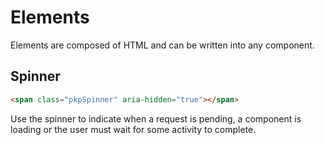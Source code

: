 # Elements

Elements are composed of HTML and can be written into any component.

## Spinner

<span class="pkpSpinner" aria-hidden="true"></span>

```html
<span class="pkpSpinner" aria-hidden="true"></span>
```

Use the spinner to indicate when a request is pending, a component is loading or the user must wait for some activity to complete.
